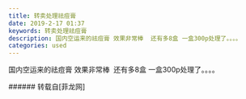 ```yaml
---
title: 转卖处理祛痘膏
date: 2019-2-17 01:37
keywords: 转卖处理祛痘膏
description: 国内空运来的祛痘膏 效果非常棒  还有多8盒 一盒300p处理了。。。。
categories: used
---
```

<td class="t_f" id="postmessage_3040741">

<img alt="" border="0" class="zoom" data-cf-modified-758922978611c383bb82c86c-="" file="http://www.flw.ph/data/appbyme/upload/image/201902/17/3EERIekI9lsF.jpg" id="aimg_ueoL7" lazyloadthumb="1" onclick="" onmouseover="" src="http://www.flw.ph/data/appbyme/upload/image/201902/17/3EERIekI9lsF.jpg"/><br/>
<img alt="" border="0" class="zoom" data-cf-modified-758922978611c383bb82c86c-="" file="http://www.flw.ph/data/appbyme/upload/image/201902/17/mKvwhG9i829T.jpg" id="aimg_vn70d" lazyloadthumb="1" onclick="" onmouseover="" src="http://www.flw.ph/data/appbyme/upload/image/201902/17/mKvwhG9i829T.jpg"/><br/>
<img alt="" border="0" class="zoom" data-cf-modified-758922978611c383bb82c86c-="" file="http://www.flw.ph/data/appbyme/upload/image/201902/17/ZktKpjbeE9sn.jpg" id="aimg_z2twx" lazyloadthumb="1" onclick="" onmouseover="" src="http://www.flw.ph/data/appbyme/upload/image/201902/17/ZktKpjbeE9sn.jpg"/><br/>
国内空运来的祛痘膏 效果非常棒  还有多8盒 一盒300p处理了。。。。<br/>
</td>
###### 转载自[菲龙网]
